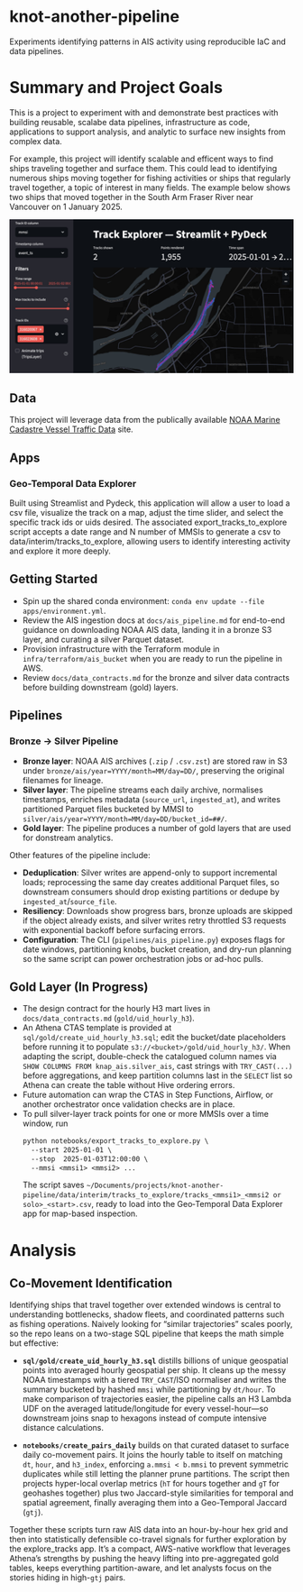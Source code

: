 # knot-another-pipeline
Experiments identifying patterns in AIS activity using reproducible IaC and data pipelines.

# Summary and Project Goals

This is a project to experiment with and demonstrate best practices with building reusable, scalabe data pipelines, infrastructure as code, applications to support analysis, and analytic to surface new insights from complex data.

For example, this project will identify scalable and efficent ways to find ships traveling together and surface them.  This could lead to identifying numerous ships moving together for fishing activities or ships that regularly travel together, a topic of interest in many fields.  The example below shows two ships that moved together in the South Arm Fraser River near Vancouver on 1 January 2025.

![Example 1. Two ships moving together in the South Arm Fraser River near Vancouver on 1 January 2025 found during preliminery exploration and prototyping.](assets/example_1.jpg)

## Data

This project will leverage data from the publically available [NOAA Marine Cadastre Vessel Traffic Data](https://hub.marinecadastre.gov/pages/vesseltraffic) site.

## Apps
### Geo-Temporal Data Explorer
Built using Streamlist and Pydeck, this application will allow a user to load a csv file, visualize the track on a map, adjust the time slider, and select the specific track ids or uids desired. The associated export_tracks_to_explore script accepts a date range and N number of MMSIs to generate a csv to data/interim/tracks_to_explore, allowing users to identify interesting activity and explore it more deeply.

## Getting Started

- Spin up the shared conda environment: `conda env update --file apps/environment.yml`.
- Review the AIS ingestion docs at `docs/ais_pipeline.md` for end-to-end guidance on downloading NOAA AIS data, landing it in a bronze S3 layer, and curating a silver Parquet dataset.
- Provision infrastructure with the Terraform module in `infra/terraform/ais_bucket` when you are ready to run the pipeline in AWS.
- Review `docs/data_contracts.md` for the bronze and silver data contracts before building downstream (gold) layers.

## Pipelines
### Bronze → Silver Pipeline

- **Bronze layer**: NOAA AIS archives (`.zip` / `.csv.zst`) are stored raw in S3 under `bronze/ais/year=YYYY/month=MM/day=DD/`, preserving the original filenames for lineage.
- **Silver layer**: The pipeline streams each daily archive, normalises timestamps, enriches metadata (`source_url`, `ingested_at`), and writes partitioned Parquet files bucketed by MMSI to `silver/ais/year=YYYY/month=MM/day=DD/bucket_id=##/`.
- **Gold layer**: The pipeline produces a number of gold layers that are used for donstream analytics.

Other features of the pipeline include:
- **Deduplication**: Silver writes are append-only to support incremental loads; reprocessing the same day creates additional Parquet files, so downstream consumers should drop existing partitions or dedupe by `ingested_at`/`source_file`.
- **Resiliency**: Downloads show progress bars, bronze uploads are skipped if the object already exists, and silver writes retry throttled S3 requests with exponential backoff before surfacing errors.
- **Configuration**: The CLI (`pipelines/ais_pipeline.py`) exposes flags for date windows, partitioning knobs, bucket creation, and dry-run planning so the same script can power orchestration jobs or ad-hoc pulls.

## Gold Layer (In Progress)

- The design contract for the hourly H3 mart lives in `docs/data_contracts.md` (`gold/uid_hourly_h3`).
- An Athena CTAS template is provided at `sql/gold/create_uid_hourly_h3.sql`; edit the bucket/date placeholders before running it to populate `s3://<bucket>/gold/uid_hourly_h3/`. When adapting the script, double-check the catalogued column names via `SHOW COLUMNS FROM knap_ais.silver_ais`, cast strings with `TRY_CAST(...)` before aggregations, and keep partition columns last in the `SELECT` list so Athena can create the table without Hive ordering errors.
- Future automation can wrap the CTAS in Step Functions, Airflow, or another orchestrator once validation checks are in place.
- To pull silver-layer track points for one or more MMSIs over a time window, run
  ```
  python notebooks/export_tracks_to_explore.py \
    --start 2025-01-01 \
    --stop  2025-01-03T12:00:00 \
    --mmsi <mmsi1> <mmsi2> ... 
  ```
  The script saves `~/Documents/projects/knot-another-pipeline/data/interim/tracks_to_explore/tracks_<mmsi1>_<mmsi2 or solo>_<start>.csv`, ready to load into the Geo‑Temporal Data Explorer app for map-based inspection.

# Analysis

## Co-Movement Identification
Identifying ships that travel together over extended windows is central to understanding bottlenecks, shadow fleets, and coordinated patterns such as fishing operations. Naively looking for “similar trajectories” scales poorly, so the repo leans on a two-stage SQL pipeline that keeps the math simple but effective:

- **`sql/gold/create_uid_hourly_h3.sql`** distills billions of unique geospatial points into averaged hourly geospatial per ship. It cleans up the messy NOAA timestamps with a tiered `TRY_CAST`/ISO normaliser and writes the summary bucketed by hashed `mmsi` while partitioning by `dt/hour`. To make comparison of trajectories easier, the pipeline calls an H3 Lambda UDF on the averaged latitude/longitude for every vessel-hour—so downstream joins snap to hexagons instead of compute intensive distance calculations. 

- **`notebooks/create_pairs_daily`** builds on that curated dataset to surface daily co-movement pairs. It joins the hourly table to itself on matching `dt`, `hour`, and `h3_index`, enforcing `a.mmsi < b.mmsi` to prevent symmetric duplicates while still letting the planner prune partitions. The script then projects hyper-local overlap metrics (`hT` for hours together and `gT` for geohashes together) plus two Jaccard-style similarities for temporal and spatial agreement, finally averaging them into a Geo-Temporal Jaccard (`gtj`). 

Together these scripts turn raw AIS data into an hour-by-hour hex grid and then into statistically defensible co-travel signals for further exploration by the explore_tracks app. It’s a compact, AWS-native workflow that leverages Athena’s strengths by pushing the heavy lifting into pre-aggregated gold tables, keeps everything partition-aware, and let analysts focus on the stories hiding in high-`gtj` pairs.
